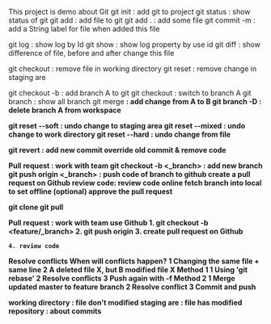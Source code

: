 This project is demo about Git
git init : add git to project
git status : show status of git
git add : add file to git
    git add . : add some file
git commit -m <String> : add a String label for file when added this file

git log : show log by Id
git show : show log property by use id
git diff : show difference of file, before and after change this file

git checkout : remove file in working directory
git reset : remove change in staging are

git checkout -b <A> : add branch A to git
git checkout <A> : switch to branch A
git branch : show all branch
git merge <B> : add change from A to B
git branch -D <A> : delete branch A from workspace

git reset --soft : undo change to staging area
git reset --mixed : undo change to work directory
git reset --hard : undo change from file

git revert : add new commit override old commit & remove code


Pull request : work with team
    git checkout -b <_branch> : add new branch
    git push origin <_branch> : push code of branch to github
    create a pull request on Github
    review code:
        review code online
        fetch branch into local to set offline (optional)
        approve the pull request

git clone
git pull

Pull request : work with team use Github
    1. git checkout -b <feature/_branch>
    2. git push origin <branch>
    3. create pull request on Github
   

    4. review code


Resolve conflicts
When will conflicts happen?
    1 Changing the same file + same line
    2 A deleted file X, but B modified file X
Method 1
    1 Using 'git rebase'
    2 Resolve conflicts 
    3 Push again with -f
Method 2
    1 Merge updated master to feature branch
    2 Resolve conflict
    3 Commit and push
<!-- -------- -->
working directory : file don't  modified
staging are : file has modified
repository : about commits